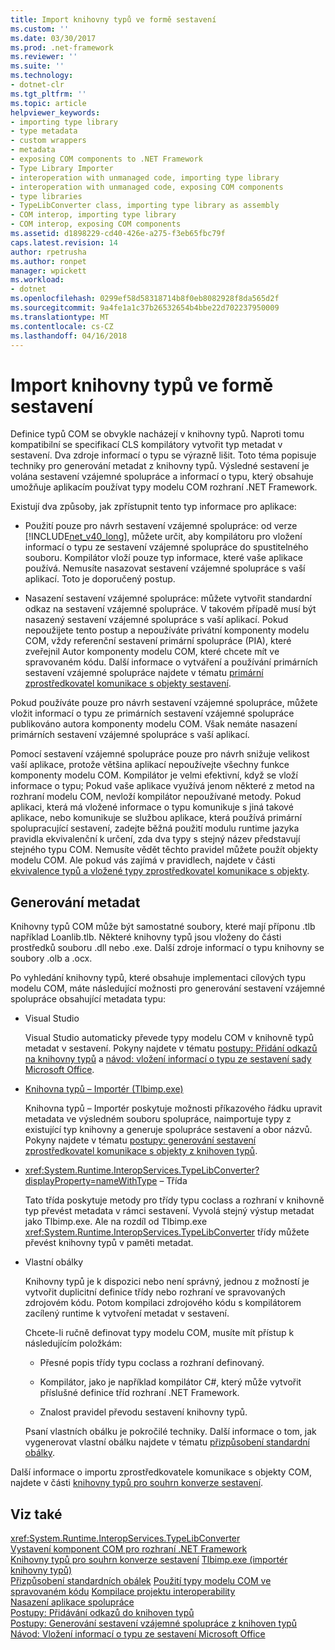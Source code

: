 ```yaml
---
title: Import knihovny typů ve formě sestavení
ms.custom: ''
ms.date: 03/30/2017
ms.prod: .net-framework
ms.reviewer: ''
ms.suite: ''
ms.technology:
- dotnet-clr
ms.tgt_pltfrm: ''
ms.topic: article
helpviewer_keywords:
- importing type library
- type metadata
- custom wrappers
- metadata
- exposing COM components to .NET Framework
- Type Library Importer
- interoperation with unmanaged code, importing type library
- interoperation with unmanaged code, exposing COM components
- type libraries
- TypeLibConverter class, importing type library as assembly
- COM interop, importing type library
- COM interop, exposing COM components
ms.assetid: d1898229-cd40-426e-a275-f3eb65fbc79f
caps.latest.revision: 14
author: rpetrusha
ms.author: ronpet
manager: wpickett
ms.workload:
- dotnet
ms.openlocfilehash: 0299ef58d58318714b8f0eb8082928f8da565d2f
ms.sourcegitcommit: 9a4fe1a1c37b26532654b4bbe22d702237950009
ms.translationtype: MT
ms.contentlocale: cs-CZ
ms.lasthandoff: 04/16/2018
---
```

# <a name="importing-a-type-library-as-an-assembly"></a>Import knihovny typů ve formě sestavení
Definice typů COM se obvykle nacházejí v knihovny typů. Naproti tomu kompatibilní se specifikací CLS kompilátory vytvořit typ metadat v sestavení. Dva zdroje informací o typu se výrazně lišit. Toto téma popisuje techniky pro generování metadat z knihovny typů. Výsledné sestavení je volána sestavení vzájemné spolupráce a informací o typu, který obsahuje umožňuje aplikacím používat typy modelu COM rozhraní .NET Framework.  
  
 Existují dva způsoby, jak zpřístupnit tento typ informace pro aplikace:  
  
-   Použití pouze pro návrh sestavení vzájemné spolupráce: od verze [!INCLUDE[net_v40_long](../../../includes/net-v40-long-md.md)], můžete určit, aby kompilátoru pro vložení informací o typu ze sestavení vzájemné spolupráce do spustitelného souboru. Kompilátor vloží pouze typ informace, které vaše aplikace používá. Nemusíte nasazovat sestavení vzájemné spolupráce s vaší aplikací. Toto je doporučený postup.  
  
-   Nasazení sestavení vzájemné spolupráce: můžete vytvořit standardní odkaz na sestavení vzájemné spolupráce. V takovém případě musí být nasazený sestavení vzájemné spolupráce s vaší aplikací. Pokud nepoužijete tento postup a nepoužíváte privátní komponenty modelu COM, vždy referenční sestavení primární spolupráce (PIA), které zveřejnil Autor komponenty modelu COM, které chcete mít ve spravovaném kódu. Další informace o vytváření a používání primárních sestavení vzájemné spolupráce najdete v tématu [primární zprostředkovatel komunikace s objekty sestavení](https://msdn.microsoft.com/library/b977a8be-59a0-40a0-a806-b11ffba5c080(v=vs.100)).  
  
 Pokud používáte pouze pro návrh sestavení vzájemné spolupráce, můžete vložit informací o typu ze primárních sestavení vzájemné spolupráce publikováno autora komponenty modelu COM. Však nemáte nasazení primárních sestavení vzájemné spolupráce s vaší aplikací.  
  
 Pomocí sestavení vzájemné spolupráce pouze pro návrh snižuje velikost vaší aplikace, protože většina aplikací nepoužívejte všechny funkce komponenty modelu COM. Kompilátor je velmi efektivní, když se vloží informace o typu; Pokud vaše aplikace využívá jenom některé z metod na rozhraní modelu COM, nevloží kompilátor nepoužívané metody. Pokud aplikaci, která má vložené informace o typu komunikuje s jiná takové aplikace, nebo komunikuje se službou aplikace, která používá primární spolupracující sestavení, zadejte běžná použití modulu runtime jazyka pravidla ekvivalenční k určení, zda dva typy s stejný název představují stejného typu COM. Nemusíte vědět těchto pravidel můžete použít objekty modelu COM. Ale pokud vás zajímá v pravidlech, najdete v části [ekvivalence typů a vložené typy zprostředkovatel komunikace s objekty](../../../docs/framework/interop/type-equivalence-and-embedded-interop-types.md).  
  
## <a name="generating-metadata"></a>Generování metadat  
 Knihovny typů COM může být samostatné soubory, které mají příponu .tlb například Loanlib.tlb. Některé knihovny typů jsou vloženy do části prostředků souboru .dll nebo .exe. Další zdroje informací o typu knihovny se soubory .olb a .ocx.  
  
 Po vyhledání knihovny typů, které obsahuje implementaci cílových typu modelu COM, máte následující možnosti pro generování sestavení vzájemné spolupráce obsahující metadata typu:  
  
-   Visual Studio  
  
     Visual Studio automaticky převede typy modelu COM v knihovně typů metadat v sestavení. Pokyny najdete v tématu [postupy: Přidání odkazů na knihovny typů](../../../docs/framework/interop/how-to-add-references-to-type-libraries.md) a [návod: vložení informací o typu ze sestavení sady Microsoft Office](https://msdn.microsoft.com/library/85b55e05-bc5e-4665-b6ae-e1ada9299fd3(v=vs.100)).  
  
-   [Knihovna typů – Importér (Tlbimp.exe)](../../../docs/framework/tools/tlbimp-exe-type-library-importer.md)  
  
     Knihovna typů – Importér poskytuje možnosti příkazového řádku upravit metadata ve výsledném souboru spolupráce, naimportuje typy z existující typ knihovny a generuje spolupráce sestavení a obor názvů. Pokyny najdete v tématu [postupy: generování sestavení zprostředkovatel komunikace s objekty z knihoven typů](../../../docs/framework/interop/how-to-generate-interop-assemblies-from-type-libraries.md).  
  
-   <xref:System.Runtime.InteropServices.TypeLibConverter?displayProperty=nameWithType> – Třída  
  
     Tato třída poskytuje metody pro třídy typu coclass a rozhraní v knihovně typ převést metadata v rámci sestavení. Vyvolá stejný výstup metadat jako Tlbimp.exe. Ale na rozdíl od Tlbimp.exe <xref:System.Runtime.InteropServices.TypeLibConverter> třídy můžete převést knihovny typů v paměti metadat.  
  
-   Vlastní obálky  
  
     Knihovny typů je k dispozici nebo není správný, jednou z možností je vytvořit duplicitní definice třídy nebo rozhraní ve spravovaných zdrojovém kódu. Potom kompilaci zdrojového kódu s kompilátorem zacílený runtime k vytvoření metadat v sestavení.  
  
     Chcete-li ručně definovat typy modelu COM, musíte mít přístup k následujícím položkám:  
  
    -   Přesné popis třídy typu coclass a rozhraní definovaný.  
  
    -   Kompilátor, jako je například kompilátor C#, který může vytvořit příslušné definice tříd rozhraní .NET Framework.  
  
    -   Znalost pravidel převodu sestavení knihovny typů.  
  
     Psaní vlastních obálku je pokročilé techniky. Další informace o tom, jak vygenerovat vlastní obálku najdete v tématu [přizpůsobení standardní obálky](https://msdn.microsoft.com/library/c40d089b-6a3c-41b5-a20d-d760c215e49d(v=vs.100)).  
  
 Další informace o importu zprostředkovatele komunikace s objekty COM, najdete v části [knihovny typů pro souhrn konverze sestavení](https://msdn.microsoft.com/library/bf3f90c5-4770-4ab8-895c-3ba1055cc958(v=vs.100)).  
  
## <a name="see-also"></a>Viz také  
 <xref:System.Runtime.InteropServices.TypeLibConverter>  
 [Vystavení komponent COM pro rozhraní .NET Framework](../../../docs/framework/interop/exposing-com-components.md)  
 [Knihovny typů pro souhrn konverze sestavení](https://msdn.microsoft.com/library/bf3f90c5-4770-4ab8-895c-3ba1055cc958(v=vs.100))  
 [Tlbimp.exe (importér knihovny typů)](../../../docs/framework/tools/tlbimp-exe-type-library-importer.md)  
 [Přizpůsobení standardních obálek](https://msdn.microsoft.com/library/c40d089b-6a3c-41b5-a20d-d760c215e49d(v=vs.100))  
 [Použití typy modelu COM ve spravovaném kódu](https://msdn.microsoft.com/library/1a95a8ca-c8b8-4464-90b0-5ee1a1135b66(v=vs.100))  
 [Kompilace projektu interoperability](../../../docs/framework/interop/compiling-an-interop-project.md)  
 [Nasazení aplikace spolupráce](../../../docs/framework/interop/deploying-an-interop-application.md)  
 [Postupy: Přidávání odkazů do knihoven typů](../../../docs/framework/interop/how-to-add-references-to-type-libraries.md)  
 [Postupy: Generování sestavení vzájemné spolupráce z knihoven typů](../../../docs/framework/interop/how-to-generate-interop-assemblies-from-type-libraries.md)  
 [Návod: Vložení informací o typu ze sestavení Microsoft Office](https://msdn.microsoft.com/library/85b55e05-bc5e-4665-b6ae-e1ada9299fd3(v=vs.100))
